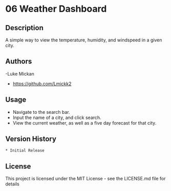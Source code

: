 # 06 Weather Dashboard


## Description

A simple way to view the temperature, humidity, and windspeed in a given city.


## Authors

-Luke Mickan 
- https://github.com/Lmickk2

## Usage

- Navigate to the search bar.
- Input the name of a city, and click search.
- View the current weather, as well as a five day forecast for that city.


## Version History

    * Initial Release

## License

This project is licensed under the MIT License - see the LICENSE.md file for details